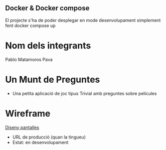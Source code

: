 ## Docker & Docker compose
El projecte s'ha de poder desplegar en mode desenvolupament simplement fent docker compose up

# Nom dels integrants
   Pablo Matamoros Pava
# Un Munt de Preguntes
 * Una petita aplicació de joc tipus Trivial amb preguntes sobre películes
 # Wireframe
[Diseny pantalles](https://design.penpot.app/#/view/1ab1fa36-da8e-809d-8004-faf552eca0a0?page-id=1ab1fa36-da8e-809d-8004-faf552eca0a1&section=interactions&index=0&share-id=c04641ea-355e-80b8-8004-fd7cedc63171)
 * URL de producció (quan la tingueu)
 * Estat: en desenvolupament
